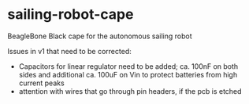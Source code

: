 sailing-robot-cape
==================

BeagleBone Black cape for the autonomous sailing robot

Issues in v1 that need to be corrected:
- Capacitors for linear regulator need to be added;
        ca. 100nF on both sides 
        and additional ca. 100uF on Vin 
        to protect batteries from high current peaks
- attention with wires that go through pin headers, if the pcb is etched
